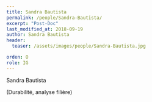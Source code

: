 ```yaml
---
title: Sandra Bautista
permalink: /people/Sandra-Bautista/
excerpt: "Post-Doc"
last_modified_at: 2018-09-19
author: Sandra Bautista
header:
  teaser: /assets/images/people/Sandra-Bautista.jpg

orden: O
role: IG
---
```


Sandra Bautista

(Durabilité, analyse filière)


